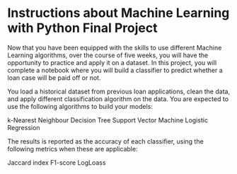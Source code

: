 # Instructions about Machine Learning with Python Final Project

Now that you have been equipped with the skills to use different Machine Learning algorithms, over the course of five weeks, you will have the opportunity to practice and apply it on a dataset. In this project, you will complete a notebook where you will build a classifier to predict whether a loan case will be paid off or not.

You load a historical dataset from previous loan applications, clean the data, and apply different classification algorithm on the data. You are expected to use the following algorithms to build your models:

k-Nearest Neighbour
Decision Tree
Support Vector Machine
Logistic Regression

The results is reported as the accuracy of each classifier, using the following metrics when these are applicable:

Jaccard index
F1-score
LogLoass
